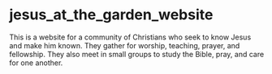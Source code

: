 # jesus_at_the_garden_website
This is a website for a community of Christians who seek to know Jesus and make him known. They gather for worship, teaching, prayer, and fellowship. They also meet in small groups to study the Bible, pray, and care for one another.
